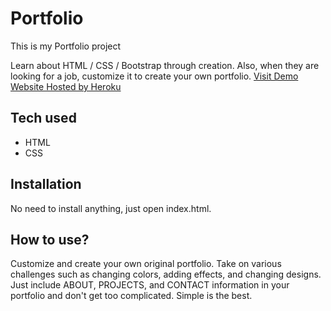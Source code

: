 # Portfolio

This is my Portfolio project

 Learn about HTML / CSS / Bootstrap through creation. Also, when they are looking for a job, customize it to create your own portfolio.
[Visit Demo Website Hosted by Heroku]()
## Tech used
* HTML
* CSS
## Installation
No need to install anything, just open index.html.
## How to use?
Customize and create your own original portfolio. Take on various challenges such as changing colors, adding effects, and changing designs. Just include ABOUT, PROJECTS, and CONTACT information in your portfolio and don't get too complicated. Simple is the best.